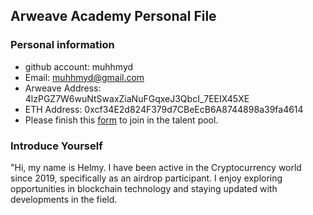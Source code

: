 ## Arweave Academy Personal File

### Personal information

- github account: muhhmyd
- Email: muhhmyd@gmail.com
- Arweave Address: 4lzPGZ7W6wuNtSwaxZiaNuFGqxeJ3QbcI_7EEIX45XE
- ETH Address: 0xcf34E2d824F379d7CBeEcB6A8744898a39fa4614
- Please finish this [form](https://docs.google.com/forms/d/e/1FAIpQLSfWA5fIIcBgmRppm3jNz5vmf9Mai_QMVil-2pO4r7YKn_Zhtw/viewform?usp=sf_link) to join in the talent pool.

### Introduce Yourself

"Hi, my name is Helmy. I have been active in the Cryptocurrency world since 2019, specifically as an airdrop participant. I enjoy exploring opportunities in blockchain technology and staying updated with developments in the field.